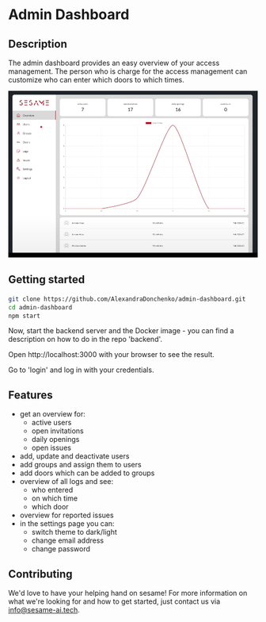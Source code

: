 # Admin Dashboard 

## Description
The admin dashboard provides an easy overview of your access management. The person who is charge for the access management can customize who can enter which doors to which times.

<img src="./public/media/readme/sesame_dashboard.png" width="700" >

## Getting started
```bash
git clone https://github.com/AlexandraDonchenko/admin-dashboard.git
cd admin-dashboard
npm start
```

Now, start the backend server and the Docker image - you can find a description on how to do in the repo 'backend'.

Open http://localhost:3000 with your browser to see the result.

Go to 'login' and log in with your credentials.

## Features
- get an overview for:
  - active users
  - open invitations
  - daily openings
  - open issues
- add, update and deactivate users
- add groups and assign them to users 
- add doors which can be added to groups
- overview of all logs and see:
  - who entered
  - on which time
  - which door
- overview for reported issues
- in the settings page you can:
   - switch theme to dark/light
   - change email address
   - change password

## Contributing
We'd love to have your helping hand on sesame! For more information on what we're looking for and how to get started, just contact us via info@sesame-ai.tech.
